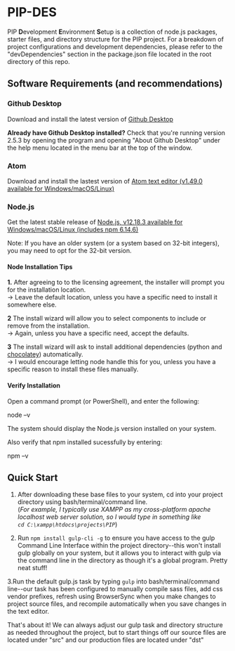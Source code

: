 # PIP-DES

PIP **D**evelopment **E**nvironment **S**etup is a collection of node.js packages, starter files, and directory structure for the PIP project. For a breakdown of project configurations and development dependencies, please refer to the "devDependencies" section in the package.json file located in the root directory of this repo.

## Software Requirements (and recommendations)

### Github Desktop
Download and install the latest version of <a href="https://desktop.github.com/">Github Desktop</a>

**Already have Github Desktop installed?** Check that you're running version 2.5.3 by opening the program and opening "About Github Desktop" under the help menu located in the menu bar at the top of the window. 

### Atom 
Download and install the lastest version of <a href="https://atom.io/" target="_blank"> Atom text editor (v1.49.0 available for Windows/macOS/Linux)</a>

### Node.js
Get the latest stable release of <a href="https://nodejs.org/en/download/" target="_blank">Node.js, v12.18.3 available for Windows/macOS/Linux (includes npm 6.14.6) </a>

Note: If you have an older system (or a system based on 32-bit integers), you may need to opt for the 32-bit version.

#### Node Installation Tips

**1.** After agreeing to to the licensing agreement, the installer will prompt you for the installation location. 
 <br> -> Leave the default location, unless you have a specific need to install it somewhere else.

**2** The install wizard will allow you to select components to include or remove from the installation. 
  <br> -> Again, unless you have a specific need, accept the defaults.

**3** The install wizard will ask to install additional dependencies (python and <a href="https://chocolatey.org/packages/nodejs">chocolatey</a>) automatically.
 <br>  -> I would encourage letting node handle this for you, unless you have a specific reason to install these files manually. 


#### Verify Installation
Open a command prompt (or PowerShell), and enter the following:

node –v

The system should display the Node.js version installed on your system. 

Also verify that npm installed sucessfully by entering:

npm –v

## Quick Start


1. After downloading these base files to your system, cd into your project directory using bash/terminal/command line. <br>  (*For example, I typically use XAMPP as my cross-platform apache localhost web server solution, so I would type in something like <br>``` cd C:\xampp\htdocs\projects\PIP ```*)

2. Run ```npm install gulp-cli -g``` to ensure you have access to the gulp Command Line Interface within the project directory--this won't install gulp globally on your system, but it allows you to interact with gulp via the command line in the directory as though it's a global program. Pretty neat stuff!

3.Run the default gulp.js task by typing ```gulp``` into bash/terminal/command line--our task has been configured to manually compile sass files, add css vendor prefixes, refresh using BrowserSync when you make changes to project source files, and recompile automatically when you save changes in the text editor.


That's about it! We can always adjust our gulp task and directory structure as needed throughout the project, but to start things off our source files are located under "src" and our production files are located under "dst" 


